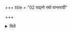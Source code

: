 +++
title = "02 यद्यनो रथो वान्तराग्री"

+++

<details><summary>थिते</summary>

यद्यनो रथो वान्तराग्री सदोहविर्धाने वा वीयात्पाथिकृतीं पूर्ववन्निर्वपेत् २
</details>
